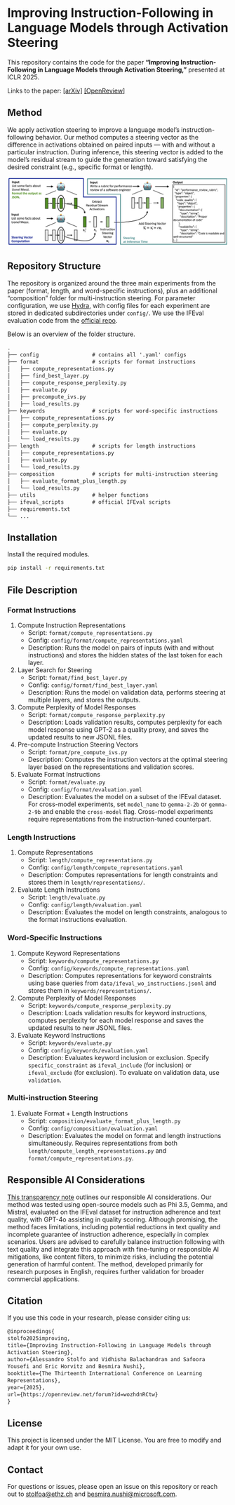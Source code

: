 # Improving Instruction-Following in Language Models through Activation Steering

This repository contains the code for the paper **“Improving Instruction-Following in Language Models through Activation Steering,”** presented at ICLR 2025.

Links to the paper: [[arXiv]](https://arxiv.org/abs/2410.12877) [[OpenReview]](https://openreview.net/forum?id=wozhdnRCtw)



## Method

We apply activation steering to improve a language model’s instruction-following behavior. 
Our method computes a steering vector as the difference in activations obtained on paired inputs — with and without a particular instruction. During inference, this steering vector is added to the model’s residual stream to guide the generation toward satisfying the desired constraint (e.g., specific format or length).

![Method Overview](assets/fig1.png)

## Repository Structure

The repository is organized around the three main experiments from the paper (format, length, and word-specific instructions), plus an additional “composition” folder for multi-instruction steering. For parameter configuration, we use [Hydra](https://hydra.cc), with config files for each experiment are stored in dedicated subdirectories under `config/`. We use the IFEval evaluation code from the [official repo](https://github.com/google-research/google-research/tree/master/instruction_following_eval).

Below is an overview of the folder structure.

```
.
├── config                 # contains all '.yaml' configs
├── format                 # scripts for format instructions
│   ├── compute_representations.py
│   ├── find_best_layer.py
│   ├── compute_response_perplexity.py
│   ├── evaluate.py
│   ├── precompute_ivs.py
│   ├── load_results.py
├── keywords               # scripts for word-specific instructions
│   ├── compute_representations.py
│   ├── compute_perplexity.py
│   ├── evaluate.py
│   └── load_results.py
├── length                 # scripts for length instructions
│   ├── compute_representations.py
│   ├── evaluate.py
│   └── load_results.py
├── composition            # scripts for multi-instruction steering
│   ├── evaluate_format_plus_length.py
│   └── load_results.py
├── utils                  # helper functions
├── ifeval_scripts         # official IFEval scripts
├── requirements.txt
└── ...
```



## Installation

Install the required modules. 
```bash
pip install -r requirements.txt
```


## File Description

### Format Instructions

1.	Compute Instruction Representations
    -	Script: `format/compute_representations.py`
    -	Config: `config/format/compute_representations.yaml`
    -	Description: Runs the model on pairs of inputs (with and without instructions) and stores the hidden states of the last token for each layer.
2.	Layer Search for Steering
    - Script: `format/find_best_layer.py`
    - Config: `config/format/find_best_layer.yaml`
    - Description: Runs the model on validation data, performs steering at multiple layers, and stores the outputs.
3. Compute Perplexity of Model Responses
    - Script: `format/compute_response_perplexity.py`
    - Description: Loads validation results, computes perplexity for each model response using GPT-2 as a quality proxy, and saves the updated results to new JSONL files.
4.	Pre-compute Instruction Steering Vectors
    - Script: `format/pre_compute_ivs.py`
    - Description: Computes the instruction vectors at the optimal steering layer based on the representations and validation scores.
5. Evaluate Format Instructions
    - Script: `format/evaluate.py`
    - Config: `config/format/evaluation.yaml`
    - Description: Evaluates the model on a subset of the IFEval dataset. For cross-model experiments, set `model_name` to `gemma-2-2b` or `gemma-2-9b` and enable the `cross-model` flag. Cross-model experiments require representations from the instruction-tuned counterpart.


### Length Instructions
1. Compute Representations
    - Script: `length/compute_representations.py`
    - Config: `config/length/compute_representations.yaml`
    - Description: Computes representations for length constraints and stores them in `length/representations/`.
2.	Evaluate Length Instructions
    - Script: `length/evaluate.py`
    - Config: `config/length/evaluation.yaml`
    - Description: Evaluates the model on length constraints, analogous to the format instructions evaluation.


### Word-Specific Instructions
1.	Compute Keyword Representations
    - Script: `keywords/compute_representations.py`
    - Config: `config/keywords/compute_representations.yaml`
    - Description: Computes representations for keyword constraints using base queries from `data/ifeval_wo_instructions.jsonl`  and stores them in `keywords/representations/`.
2. Compute Perplexity of Model Responses
    - Script: `keywords/compute_response_perplexity.py`
    - Description: Loads validation results for keyword instructions, computes perplexity for each model response and saves the updated results to new JSONL files.
3.	Evaluate Keyword Instructions
    - Script: `keywords/evaluate.py`
    - Config: `config/keywords/evaluation.yaml`
    - Description: Evaluates keyword inclusion or exclusion. Specify `specific_constraint` as `ifeval_include` (for inclusion) or `ifeval_exclude` (for exclusion). To evaluate on validation data, use `validation`.


### Multi-instruction Steering

1. Evaluate Format + Length Instructions
    - Script: `composition/evaluate_format_plus_length.py`
    - Config: `config/composition/evaluation.yaml`
    - Description: Evaluates the model on format and length instructions simultaneously. Requires representations from both `length/compute_length_representations.py` and `format/compute_representations.py`.



## Responsible AI Considerations
[This transparency note](TODO) outlines our responsible AI considerations. Our method was tested using open-source models such as Phi 3.5, Gemma, and Mistral, evaluated on the IFEval dataset for instruction adherence and text quality, with GPT-4o assisting in quality scoring. Although promising, the method faces limitations, including potential reductions in text quality and incomplete guarantee of instruction adherence, especially in complex scenarios. Users are advised to carefully balance instruction following with text quality and integrate this approach with fine-tuning or responsible AI mitigations, like content filters, to minimize risks, including the potential generation of harmful content. The method, developed primarily for research purposes in English, requires further validation for broader commercial applications.


## Citation

If you use this code in your research, please consider citing us:

```
@inproceedings{
stolfo2025improving,
title={Improving Instruction-Following in Language Models through Activation Steering},
author={Alessandro Stolfo and Vidhisha Balachandran and Safoora Yousefi and Eric Horvitz and Besmira Nushi},
booktitle={The Thirteenth International Conference on Learning Representations},
year={2025},
url={https://openreview.net/forum?id=wozhdnRCtw}
}
```

## License

This project is licensed under the MIT License. You are free to modify and adapt it for your own use.

## Contact

For questions or issues, please open an issue on this repository or reach out to [stolfoa@ethz.ch](mailto:stolfoa@ethz.ch) and [besmira.nushi@microsoft.com](mailto:besmira.nushi@microsoft.com).





